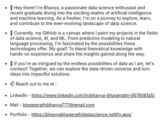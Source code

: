 - 👋 Hey there! I'm Bhavya, a passionate data science enthusiast and recent graduate diving into the exciting realms of artificial intelligence and machine learning. As a fresher, I'm on a journey to explore, learn, and contribute to the ever-evolving landscape of data science.

- 🚀 Currently, my GitHub is a canvas where I paint my projects in the fields of data science, AI, and ML. From predictive modeling to natural language processing, I'm fascinated by the possibilities these technologies offer. My goal? To blend theoretical knowledge with hands-on experience and share the insights gained along the way.

- 🌱 If you're as intrigued by the endless possibilities of data as I am, let's connect! Together, we can explore the data-driven universe and turn ideas into impactful solutions. 

- 📫 Reach out to me at :
- LinkedIn - https://www.linkedin.com/in/bhavya-bhagerathi-0678081a5/
- Mail - bhageerathibhavya777@gmail.com
- Portfolio - https://bhavyabhagerathidatascience.netlify.app/
                               

<!---
bhavyabhagerathi/bhavyabhagerathi is a ✨ special ✨ repository because its `README.md` (this file) appears on your GitHub profile.
You can click the Preview link to take a look at your changes.
--->
